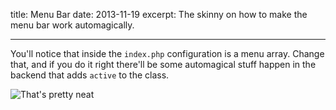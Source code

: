 title: Menu Bar
date: 2013-11-19
excerpt: The skinny on how to make the menu bar work automagically.

---

You'll notice that inside the `index.php` configuration is a menu array. Change
that, and if you do it right there'll be some automagical stuff happen in the
backend that adds `active` to the class.

![That's pretty neat](../content/thatsprettyneat.jpg "How neat is that?")